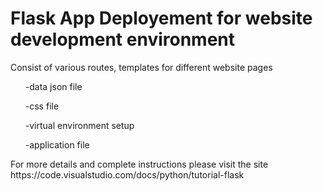  <h1> Flask App Deployement for website development environment </h1>
 <p> Consist of various routes, templates for different website pages </p>
 <ul> -data json file </ul>
 <ul> -css file </ul>
 <ul> -virtual environment setup </ul>
 <ul> -application file</ul>
 <p> For more details and complete instructions please visit the site https://code.visualstudio.com/docs/python/tutorial-flask </p>
